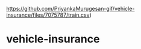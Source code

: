 https://github.com/PriyankaMurugesan-gif/vehicle-insurance/files/7075787/train.csv)
# vehicle-insurance
